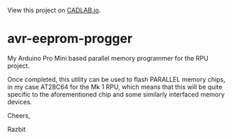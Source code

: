 View this project on [CADLAB.io](https://cadlab.io/node/933). 

avr-eeprom-progger
==================

My Arduino Pro Mini based parallel memory programmer for the RPU project.

Once completed, this utility can be used to flash PARALLEL memory chips,
in my case AT28C64 for the Mk 1 RPU, which means that this will be quite
specific to the aforementioned chip and some similarly interfaced memory devices.

Cheers,

Razbit
